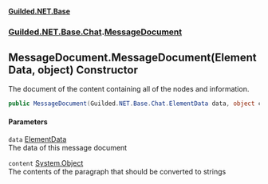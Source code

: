 
#### [Guilded.NET.Base](index 'index')
### [Guilded.NET.Base.Chat](index#Guilded_NET_Base_Chat 'Guilded.NET.Base.Chat').[MessageDocument](MessageDocument 'Guilded.NET.Base.Chat.MessageDocument')
## MessageDocument.MessageDocument(ElementData, object) Constructor
The document of the content containing all of the nodes and information.  
```csharp
public MessageDocument(Guilded.NET.Base.Chat.ElementData data, object content);
```

#### Parameters
<a name='Guilded_NET_Base_Chat_MessageDocument_MessageDocument(Guilded_NET_Base_Chat_ElementData_object)_data'></a>
`data` [ElementData](ElementData 'Guilded.NET.Base.Chat.ElementData')  
The data of this message document
  
<a name='Guilded_NET_Base_Chat_MessageDocument_MessageDocument(Guilded_NET_Base_Chat_ElementData_object)_content'></a>
`content` [System.Object](https://docs.microsoft.com/en-us/dotnet/api/System.Object 'System.Object')  
The contents of the paragraph that should be converted to strings
  

